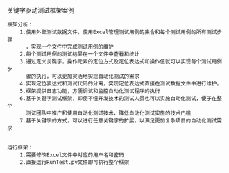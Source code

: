 关键字驱动测试框架案例
    
    框架分析：
        1.使用外部测试数据文件，使用Excel管理测试用例的集合和每个测试用例的所有测试步骤
          ，实现一个文件中完成测试用例的维护
        2.每个测试用例的测试结果在一个文件中查看和统计
        3.通过定义关键字，操作元素的定位方式及定位表达式和操作值就可以实现每个测试用例步
          骤的执行，可以更加灵活地实现自动化测试的需求
        4.实现定位表达式和测试代码的分离，实现定位表达式直接在测试数据文件中进行维护。
        5.框架提供日志功能，方便调试和监控自动化测试程序的执行
        6.基于关键字测试框架，即使不懂开发技术的测试人员也可以实施自动化测试，便于在整个
          测试团队中推广和使用自动化测试技术，降低自动化测试实施的技术门槛
        7.基于关键字的方式，可以进行任意关键字的扩展，以满足更加复杂项目的自动化测试需求
    
    
    运行框架：
        1.需要修改Excel文件中对应的用户名和密码
        2.直接运行RunTest.py文件即可执行整个框架